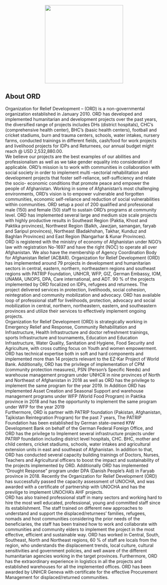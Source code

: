 <p align="center"><img src="http://ord4af.org/assets/img/ordlogo.png" width="250"></p>

 

## About ORD

 <p>
 	Organization for Relief Development – (ORD) is a non-governmental organization established in January 2010. ORD has developed and implemented humanitarian and development projects over the past years, the diversified range of projects includes DHs (district hospitals), CHC’s (comprehensive health center), BHC’s (basic health centers), football and cricket stadiums, burn and trauma centers, schools, water intakes, nursery farms, conducted trainings in different fields, cash/food for work projects and livelihood projects for IDPs and Returnees, our annual budget might reach @ USD 2,532,880.00.<br>
 	We believe our projects are the best examples of our abilities and professionalism as well as we take gender equality into consideration if applicable. ORD’s mission is to work with communities in collaboration with social society in order to implement multi –sectorial rehabilitation and development projects that foster self-reliance, self-sufficiency and relate the socio- economic conditions that promote peace and empower the people of Afghanistan. Working in some of Afghanistan’s most challenging environments, ORD’s vision is to empower vulnerable and forgotten communities, economic self-reliance and reduction of social vulnerabilities within communities.
 	ORD setup a pool of 200 qualified and professional male (150) and female (50) staff to sustain ORD’s programs at community level. ORD has implemented several large and medium size scale projects with highly productive results in Southeast Region (Paktia, Khost and Paktika provinces), Northwest Region (Balkh, Jawzjan, samangan, faryab and Saripul provinces), Northeast (Badakhshan, Takhar, Kunduz and Baghlan Provinces) and East Region (Nangarhar & Kunar Provinces).<br>
 	ORD is registered with the ministry of economy of Afghanistan under NGO’s law with registration No-1697 and have the right (NOC) to operate all over Afghanistan. We also have the membership of Agency Coordination Body for Afghanistan Relief (ACBAR). Organization for Relief Development (ORD) has implemented around 79 projects in development and humanitarian sectors in central, eastern, northern, northeastern regions and southeast regions with PATRIP Foundation, UNHCR, WFP, GIZ, German Embassy, IOM, UNAMA, UNOPS, DPA, Care international, and ADT. 90 % of the projects implemented by ORD focalized on IDPs, refugees and returnees. The project delivered services in protection, livelihoods, social cohesion, reintegration and community mobilization and advocacy. ORD has available loop of professional staff for livelihoods, protection, advocacy and social mobilization in central, northern, northeastern, eastern, and southeastern provinces and utilize their services to effectively implement ongoing projects.<br>
 	Organization for Relief Development (ORD) is strategically working in Emergency Relief and Response, Community Rehabilitation and Infrastructure, Health Infrastructure and doctor refreshment trainings, sports Infrastructure and tournaments, Education and Education Infrastructure, Water Quality, Sanitation and Hygiene, Food Security and Agriculture, with cross cutting focus on Youth and women empowerment.<br>
 	ORD has technical expertise both in soft and hard components and implemented more than 14 projects relevant to the EZ-Kar Project of World Bank. Additionally, ORD has the privilege of implementation of CPM (community protection measures), PSN (Person’s Specific Needs) and warehouse management program under UNHCR in nine provinces of North and Northeast of Afghanistan in 2018 as well as ORD has the privilege to implement the same program for the year 2019. In Addition ORD has implemented Asset Creation and Seasonal Support and warehouse management programs under WFP (World Food Program) in Paktika province in 2018 and has the opportunity to implement the same program under WFP for the year 2019<br>
 	 	Furthermore, ORD is partner with PATRIP foundation (Pakistan, Afghanistan, Tajikistan Reintegration Program) for the past 7 years, The PATRIP Foundation has been established by German state-owned KfW Development Bank on behalf of the German Federal Foreign Office, and ORD has the privilege to Implement several infrastructure projects under PATRIP foundation including district level hospitals, CHC. BHC, mother and child centers, cricket stadiums, schools, water intakes and agricultural extension units in east and southeast of Afghanistan. In addition to that, ORD has conducted several capacity building trainings of Doctors, Nurses, Teachers and Agricultural officers to boost the impact and sustainability of the projects implemented by ORD. Additionally ORD has implemented “Drought Response” program under DPA (Danish People’s Aid) in Faryab province in 2018. Recently the Organization for Relief Development (ORD) has successfully passed the capacity assessment of UNOCHA, and was awarded with a certificate of partnership with UNOCHA and has the previlige to implement UNOCHA’s AHF projects.<br>
 	ORD has also trained professional staff in many sectors and working hard to hire the most well educated, professional, young and committed staff since its establishment. The staff trained on different new approaches to understand and support the displaced/returnees’ families, refugees, nomads and host communities considering the prior needs of the beneficiaries, the staff has been trained how to work and collaborate with communities and community elders to implement the project in the most effective, efficient and sustainable way. ORD has worked in Central, South, Southeast, North and Northeast regions, 60 % of staff are locals from the region, who understands the displacement trends, local culture, cultural sensitivities and government policies, and well aware of the different humanitarian agencies working in the target provinces. Furthermore, ORD has the extraordinary experience in logistics in all the projects and established warehouses for all the implemented offices. ORD has been awarded by UNHCR Geneva with certificate for the effective Procurement Management for displaced/returned communities.
 </p>